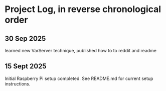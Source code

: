 # Project Log, in reverse chronological order

## 30 Sep 2025

learned new VarServer technique, published how to to reddit and readme

## 15 Sept 2025

Initial Raspberry Pi setup completed. See README.md for current setup instructions.
